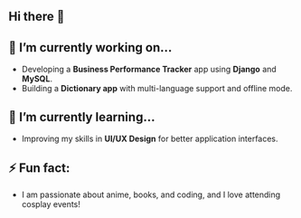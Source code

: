 ## Hi there 👋

## 🔭 I’m currently working on...
- Developing a **Business Performance Tracker** app using **Django** and **MySQL**.
- Building a **Dictionary app** with multi-language support and offline mode.

## 🌱 I’m currently learning...
- Improving my skills in **UI/UX Design** for better application interfaces.

## ⚡ Fun fact:
- I am passionate about anime, books, and coding, and I love attending cosplay events!
